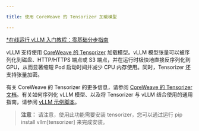 ```yaml
---

title: 使用 CoreWeave 的 Tensorizer 加载模型

---
```



[*在线运行 vLLM 入门教程：零基础分步指南](https://openbayes.com/console/public/tutorials/rXxb5fZFr29?utm_source=vLLM-CNdoc&utm_medium=vLLM-CNdoc-V1&utm_campaign=vLLM-CNdoc-V1-25ap)


vLLM 支持使用 [CoreWeave 的 Tensorizer](https://docs.coreweave.com/coreweave-machine-learning-and-ai/inference/tensorizer) 加载模型。vLLM 模型张量可以被序列化到磁盘、HTTP/HTTPS 端点或 S3 端点，并在运行时极快地直接反序列化到 GPU，从而显著缩短 Pod 启动时间并减少 CPU 内存使用。同时，Tensorizer 还支持张量加密。


有关 CoreWeave 的 Tensorizer 的更多信息，请参阅 [CoreWeave 的 Tensorizer 文档](https://github.com/coreweave/tensorizer)。有关如何序列化 vLLM 模型、以及将 Tensorizer 与 vLLM 结合使用的通用指南，请参阅 [vLLM 示例脚本](https://docs.vllm.ai/en/stable/getting_started/examples/offline_inference/tensorize_vllm_model.html)。


>**注意：**
>请注意，使用此功能需要安装 tensorizer，您可以通过运行 pip install vllm[tensorizer] 来完成安装。


